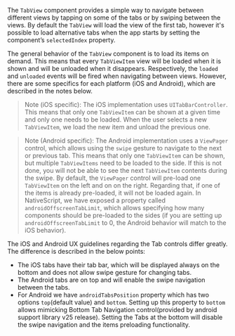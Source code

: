 The `TabView` component provides a simple way to navigate between different views by tapping on some of the tabs or by swiping between the views.
By default the `TabView` will load the view of the first tab, however it's possible to load alternative tabs when the app starts by setting the component’s `selectedIndex` property.

<snippet id='tab-view-require'/>

The general behavior of the `TabView` component is to load its items on demand. This means that every `TabViewItem` view will be loaded when it is shown and will be unloaded when it disappears. Respectively, the `loaded` and `unloaded` events will be fired when navigating between views. However, there are some specifics for each platform (iOS and Android), which are described in the notes below.

> Note (iOS specific): The iOS implementation uses `UITabBarController`. This means that only one `TabViewItem` can be shown at a given time and only one needs to be loaded. When the user selects a new `TabViewItem`, we load the new item and unload the previous one.

> Note (Android specific): The Android implementation uses a `ViewPager` control, which allows using the `swipe` gesture to navigate to the next or previous tab. This means that only one `TabViewItem` can be shown, but multiple `TabViewItems` need to be loaded to the side. If this is not done, you will not be able to see the next `TabViewItem` contents during the swipe. By default, the `ViewPager` control will pre-load one `TabViewItem` on the left and on on the right. Regarding that, if one of the items is already pre-loaded, it will not be loaded again. In NativeScript, we have exposed a property called `androidOffscreenTabLimit`, which allows specifying how many components should be pre-loaded to the sides (if you are setting up `androidOffscreenTabLimit` to 0, the Android behavior will match to the iOS behavior).

The iOS and Android UX guidelines regarding the Tab controls differ greatly. The difference is described in the below points:

* The iOS tabs have their tab bar, which will be displayed always on the bottom and does not allow swipe gesture for changing tabs.
* The Android tabs are on top and will enable the swipe navigation between the tabs.
* For Android we have `androidTabsPosition` property which has two options `top`(default value) and `bottom`. Setting up this property to `bottom` allows mimicking Bottom Tab Navigation control(provided by android support library v25 release). Setting the Tabs at the bottom will disable the swipe navigation and the items preloading functionality.